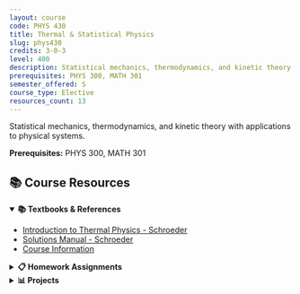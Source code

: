 ```yaml
---
layout: course
code: PHYS 430
title: Thermal & Statistical Physics
slug: phys430
credits: 3-0-3
level: 400
description: Statistical mechanics, thermodynamics, and kinetic theory with applications to physical systems.
prerequisites: PHYS 300, MATH 301
semester_offered: S
course_type: Elective
resources_count: 13
---
```


Statistical mechanics, thermodynamics, and kinetic theory with applications to physical systems.

**Prerequisites:** PHYS 300, MATH 301

## 📚 Course Resources

<details open>
<summary><strong>📚 Textbooks & References</strong></summary>
<ul>
<li><a href="/assets/resources/electives/phys430/textbooks/dokumen.tips_schroeder-daniel-v-an-introduction-to-thermal-physics-addison-wesleypdf.pdf">Introduction to Thermal Physics - Schroeder</a></li>
<li><a href="/assets/resources/electives/phys430/textbooks/dokumen.tips_solutions-schroeder-thermal-physics.pdf">Solutions Manual - Schroeder</a></li>
<li><a href="/assets/resources/electives/phys430/textbooks/phys430 course infromation.pdf">Course Information</a></li>
</ul>
</details>

<details>
<summary><strong>📋 Homework Assignments</strong></summary>
<ul>
<li><a href="/assets/resources/electives/phys430/430HW3.nb">Homework 3 (Mathematica)</a></li>
<li><a href="/assets/resources/electives/phys430/430HW3.pdf">Homework 3 (PDF)</a></li>
<li><a href="/assets/resources/electives/phys430/430HW4.nb">Homework 4 (Mathematica)</a></li>
<li><a href="/assets/resources/electives/phys430/430HW4.pdf">Homework 4 (PDF)</a></li>
<li><a href="/assets/resources/electives/phys430/430HW5.nb">Homework 5 (Mathematica)</a></li>
<li><a href="/assets/resources/electives/phys430/430HW5.pdf">Homework 5 (PDF)</a></li>
<li><a href="/assets/resources/electives/phys430/430HW7.pdf">Homework 7</a></li>
<li><a href="/assets/resources/electives/phys430/430HW10.nb">Homework 10 (Mathematica)</a></li>
<li><a href="/assets/resources/electives/phys430/430HW10.pdf">Homework 10 (PDF)</a></li>
</ul>
</details>

<details>
<summary><strong>📊 Projects</strong></summary>
<ul>
<li><a href="/assets/resources/electives/phys430/430ProjectFinale.gif">Project Animation</a></li>
<li><a href="/assets/resources/electives/phys430/430ProjectFinalized.nb">Final Project (Mathematica)</a></li>
<li><a href="/assets/resources/electives/phys430/StirlingEngine.gif">Stirling Engine Animation</a></li>
</ul>
</details>